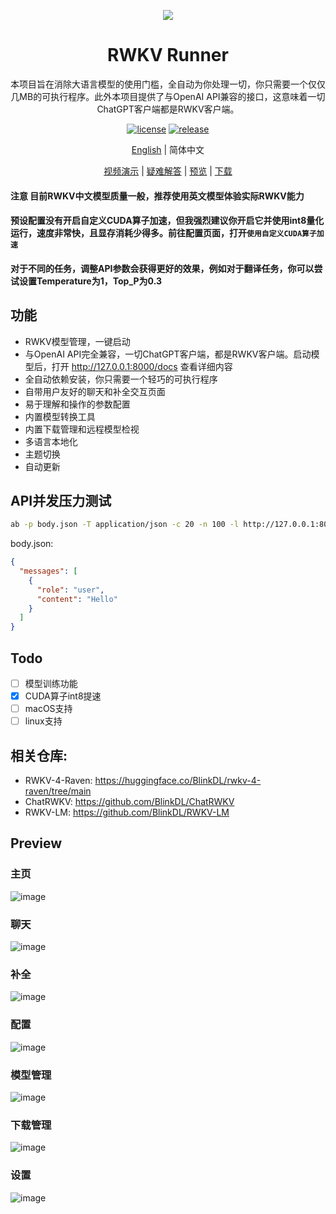 <p align="center">
    <img src="https://github.com/josStorer/RWKV-Runner/assets/13366013/d24834b0-265d-45f5-93c0-fac1e19562af">
</p>

<h1 align="center">RWKV Runner</h1>

<div align="center">

本项目旨在消除大语言模型的使用门槛，全自动为你处理一切，你只需要一个仅仅几MB的可执行程序。此外本项目提供了与OpenAI
API兼容的接口，这意味着一切ChatGPT客户端都是RWKV客户端。

[![license][license-image]][license-url]
[![release][release-image]][release-url]

[English](README.md) | 简体中文

[视频演示](https://www.bilibili.com/video/BV1hM4y1v76R) | [疑难解答](https://www.bilibili.com/read/cv23921171) | [预览](#Preview) | [下载][download-url]

[license-image]: http://img.shields.io/badge/license-MIT-blue.svg

[license-url]: https://github.com/josStorer/RWKV-Runner/blob/master/LICENSE

[release-image]: https://img.shields.io/github/release/josStorer/RWKV-Runner.svg

[release-url]: https://github.com/josStorer/RWKV-Runner/releases/latest

[download-url]: https://github.com/josStorer/RWKV-Runner/releases

</div>

#### 注意 目前RWKV中文模型质量一般，推荐使用英文模型体验实际RWKV能力

#### 预设配置没有开启自定义CUDA算子加速，但我强烈建议你开启它并使用int8量化运行，速度非常快，且显存消耗少得多。前往配置页面，打开`使用自定义CUDA算子加速`

#### 对于不同的任务，调整API参数会获得更好的效果，例如对于翻译任务，你可以尝试设置Temperature为1，Top_P为0.3

## 功能

- RWKV模型管理，一键启动
- 与OpenAI API完全兼容，一切ChatGPT客户端，都是RWKV客户端。启动模型后，打开 http://127.0.0.1:8000/docs 查看详细内容
- 全自动依赖安装，你只需要一个轻巧的可执行程序
- 自带用户友好的聊天和补全交互页面
- 易于理解和操作的参数配置
- 内置模型转换工具
- 内置下载管理和远程模型检视
- 多语言本地化
- 主题切换
- 自动更新

## API并发压力测试

```bash
ab -p body.json -T application/json -c 20 -n 100 -l http://127.0.0.1:8000/chat/completions
```

body.json:

```json
{
  "messages": [
    {
      "role": "user",
      "content": "Hello"
    }
  ]
}
```

## Todo

- [ ] 模型训练功能
- [x] CUDA算子int8提速
- [ ] macOS支持
- [ ] linux支持

## 相关仓库:

- RWKV-4-Raven: https://huggingface.co/BlinkDL/rwkv-4-raven/tree/main
- ChatRWKV: https://github.com/BlinkDL/ChatRWKV
- RWKV-LM: https://github.com/BlinkDL/RWKV-LM

## Preview

### 主页

![image](https://github.com/josStorer/RWKV-Runner/assets/13366013/9d25380a-a17b-443f-b823-86c754ebebf0)

### 聊天

![image](https://github.com/josStorer/RWKV-Runner/assets/13366013/0e66d5fa-f34a-409f-9cd4-d880815733f3)

### 补全

![image](https://github.com/josStorer/RWKV-Runner/assets/13366013/d4178ee9-a188-4878-9777-25c916872c29)

### 配置

![image](https://github.com/josStorer/RWKV-Runner/assets/13366013/ad9921fc-7248-40a3-9e18-03445b86e4bf)

### 模型管理

![image](https://github.com/josStorer/RWKV-Runner/assets/13366013/7c36f15f-3e77-49cd-a16d-99a29f870bdf)

### 下载管理

![image](https://github.com/josStorer/RWKV-Runner/assets/13366013/32fde30b-11dd-43b9-9667-ad6975be2106)

### 设置

![image](https://github.com/josStorer/RWKV-Runner/assets/13366013/e8a0f746-9da7-48e3-b3fc-e1453ac50de2)
